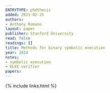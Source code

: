 ```yaml
---
ENTRYTYPE: phdthesis
added: 2021-02-25
authors:
- Anthony Romano
layout: paper
publisher: Stanford University
read: false
readings: []
title: Methods for binary symbolic execution
year: 2014
notes:
- symbolic execution
- KLEE verifier
papers:
---
```

{% include links.html %}
